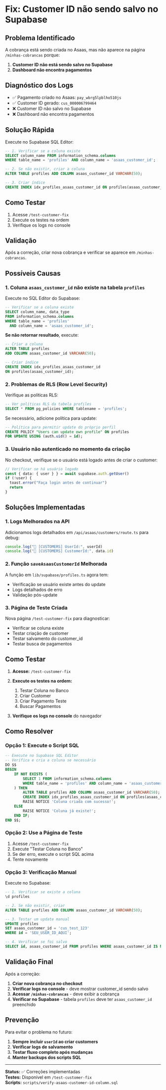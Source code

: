 # Fix: Customer ID não sendo salvo no Supabase

## Problema Identificado

A cobrança está sendo criada no Asaas, mas não aparece na página `/minhas-cobrancas` porque:

1. **Customer ID não está sendo salvo no Supabase**
2. **Dashboard não encontra pagamentos**

## Diagnóstico dos Logs

- ✅ Pagamento criado no Asaas: `pay_wbrg5lpblho510js`
- ✅ Customer ID gerado: `cus_000006799464` 
- ❌ Customer ID não salvo no Supabase
- ❌ Dashboard não encontra pagamentos

## Solução Rápida

Execute no Supabase SQL Editor:

```sql
-- 1. Verificar se a coluna existe
SELECT column_name FROM information_schema.columns 
WHERE table_name = 'profiles' AND column_name = 'asaas_customer_id';

-- 2. Se não existir, criar a coluna
ALTER TABLE profiles ADD COLUMN asaas_customer_id VARCHAR(50);

-- 3. Criar índice
CREATE INDEX idx_profiles_asaas_customer_id ON profiles(asaas_customer_id);
```

## Como Testar

1. Acesse `/test-customer-fix`
2. Execute os testes na ordem
3. Verifique os logs no console

## Validação

Após a correção, criar nova cobrança e verificar se aparece em `/minhas-cobrancas`.

## Possíveis Causas

### 1. Coluna `asaas_customer_id` não existe na tabela `profiles`

Execute no SQL Editor do Supabase:

```sql
-- Verificar se a coluna existe
SELECT column_name, data_type 
FROM information_schema.columns 
WHERE table_name = 'profiles' 
  AND column_name = 'asaas_customer_id';
```

**Se não retornar resultado**, execute:

```sql
-- Criar a coluna
ALTER TABLE profiles 
ADD COLUMN asaas_customer_id VARCHAR(50);

-- Criar índice
CREATE INDEX idx_profiles_asaas_customer_id 
ON profiles(asaas_customer_id);
```

### 2. Problemas de RLS (Row Level Security)

Verifique as políticas RLS:

```sql
-- Ver políticas RLS da tabela profiles
SELECT * FROM pg_policies WHERE tablename = 'profiles';
```

Se necessário, adicione política para update:

```sql
-- Política para permitir update do próprio perfil
CREATE POLICY "Users can update own profile" ON profiles
FOR UPDATE USING (auth.uid() = id);
```

### 3. Usuário não autenticado no momento da criação

No checkout, verifique se o usuário está logado antes de criar o customer:

```typescript
// Verificar se há usuário logado
const { data: { user } } = await supabase.auth.getUser()
if (!user) {
  toast.error("Faça login antes de continuar")
  return
}
```

## Soluções Implementadas

### 1. Logs Melhorados na API

Adicionamos logs detalhados em `/api/asaas/customers/route.ts` para debug:

```typescript
console.log("💾 [CUSTOMERS] UserId:", userId)
console.log("💾 [CUSTOMERS] CustomerId:", data.id)
```

### 2. Função `saveAsaasCustomerId` Melhorada

A função em `lib/supabase/profiles.ts` agora tem:
- Verificação se usuário existe antes do update
- Logs detalhados de erro
- Validação pós-update

### 3. Página de Teste Criada

Nova página `/test-customer-fix` para diagnosticar:
- Verificar se coluna existe
- Testar criação de customer
- Testar salvamento do customer_id
- Testar busca de pagamentos

## Como Testar

1. **Acesse:** `/test-customer-fix`
2. **Execute os testes na ordem:**
   1. Testar Coluna no Banco
   2. Criar Customer  
   3. Criar Pagamento Teste
   4. Buscar Pagamentos

3. **Verifique os logs no console** do navegador

## Como Resolver

### Opção 1: Execute o Script SQL
```sql
-- Execute no Supabase SQL Editor
-- Verifica e cria a coluna se necessário
DO $$ 
BEGIN
    IF NOT EXISTS (
        SELECT 1 FROM information_schema.columns 
        WHERE table_name = 'profiles' AND column_name = 'asaas_customer_id'
    ) THEN
        ALTER TABLE profiles ADD COLUMN asaas_customer_id VARCHAR(50);
        CREATE INDEX idx_profiles_asaas_customer_id ON profiles(asaas_customer_id);
        RAISE NOTICE 'Coluna criada com sucesso!';
    ELSE
        RAISE NOTICE 'Coluna já existe!';
    END IF;
END $$;
```

### Opção 2: Use a Página de Teste
1. Acesse `/test-customer-fix`
2. Execute "Testar Coluna no Banco"
3. Se der erro, execute o script SQL acima
4. Tente novamente

### Opção 3: Verificação Manual

Execute no Supabase:

```sql
-- 1. Verificar se existe a coluna
\d profiles

-- 2. Se não existir, criar
ALTER TABLE profiles ADD COLUMN asaas_customer_id VARCHAR(50);

-- 3. Testar um update manual
UPDATE profiles 
SET asaas_customer_id = 'cus_test_123' 
WHERE id = 'SEU_USER_ID_AQUI';

-- 4. Verificar se foi salvo
SELECT id, asaas_customer_id FROM profiles WHERE asaas_customer_id IS NOT NULL;
```

## Validação Final

Após a correção:

1. **Criar nova cobrança no checkout**
2. **Verificar logs no console** - deve mostrar customer_id sendo salvo
3. **Acessar `/minhas-cobrancas`** - deve exibir a cobrança
4. **Verificar no Supabase** - tabela `profiles` deve ter `asaas_customer_id` preenchido

## Prevenção

Para evitar o problema no futuro:

1. **Sempre incluir `userId` ao criar customers**
2. **Verificar logs de salvamento**
3. **Testar fluxo completo após mudanças**
4. **Manter backups dos scripts SQL**

---

**Status:** ✅ Correções implementadas  
**Testes:** Disponível em `/test-customer-fix`  
**Scripts:** `scripts/verify-asaas-customer-id-column.sql` 